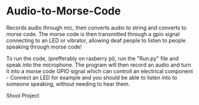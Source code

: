 # Audio-to-Morse-Code

Records audio through mic, then converts audio to string and converts to morse code. The morse code is then transmitted through a gpio signal connecting to an LED or vibrator, allowing deaf people to listen to people speaking through morse code! 

To run the code, (prefferably on rasberry pi), run the "Run.py" file and speak into the microphone. The program will then record an audio and turn it into a morse code GPIO signal which can controll an electrical component - Connect an LED for example and you should be able to listen into to someone speaking, without needing to hear them.

Shool Project

